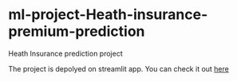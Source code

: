 # ml-project-Heath-insurance-premium-prediction
Heath Insurance prediction project


The project is depolyed on streamlit app. You can check it out [here](#https://ml-project-heath-insurance-premium-prediction.streamlit.app/)
